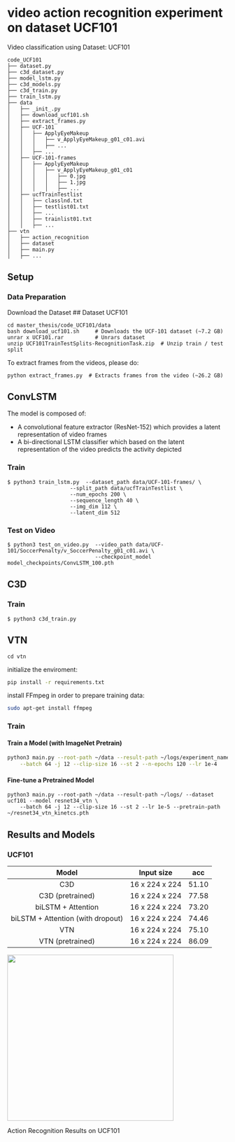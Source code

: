 # video action recognition experiment on dataset UCF101

Video classification using Dataset: UCF101

```
code_UCF101
├── dataset.py
├── c3d_dataset.py
├── model_lstm.py
├── c3d_models.py
├── c3d_train.py
├── train_lstm.py
├── data
│   ├── _init_.py
│   ├── download_ucf101.sh
│   ├── extract_frames.py
│   ├── UCF-101
│   │   ├── ApplyEyeMakeup
│   │   │   ├── v_ApplyEyeMakeup_g01_c01.avi
│   │   │   ├── ...
│   │   ├── ...
│   ├── UCF-101-frames
│   │   ├── ApplyEyeMakeup
│   │   │   ├── v_ApplyEyeMakeup_g01_c01
│   │   │   │   ├── 0.jpg
│   │   │   │   ├── 1.jpg
│   │   │   │   ├── ...
│   ├── ucfTrainTestlist
│   │   ├── classlnd.txt
│   │   ├── testlist01.txt
│   │   ├── ...
│   │   ├── trainlist01.txt
│   │   ├── ...
├── vtn
│   ├── action_recognition
│   ├── dataset
│   ├── main.py
│   ├── ...

```


## Setup
###  Data Preparation
Download the Dataset ## Dataset UCF101
```
cd master_thesis/code_UCF101/data             
bash download_ucf101.sh     # Downloads the UCF-101 dataset (~7.2 GB)
unrar x UCF101.rar          # Unrars dataset
unzip UCF101TrainTestSplits-RecognitionTask.zip  # Unzip train / test split
```

To extract frames from the videos, please do:

    python extract_frames.py  # Extracts frames from the video (~26.2 GB)
  
    
## ConvLSTM
The model is composed of:
* A convolutional feature extractor (ResNet-152) which provides a latent representation of video frames
* A bi-directional LSTM classifier which based on the latent representation of the video predicts the activity depicted

### Train  

```
$ python3 train_lstm.py  --dataset_path data/UCF-101-frames/ \
                    --split_path data/ucfTrainTestlist \
                    --num_epochs 200 \
                    --sequence_length 40 \
                    --img_dim 112 \
                    --latent_dim 512
```

### Test on Video

```
$ python3 test_on_video.py  --video_path data/UCF-101/SoccerPenalty/v_SoccerPenalty_g01_c01.avi \
                            --checkpoint_model model_checkpoints/ConvLSTM_100.pth
```

## C3D
### Train  

```
$ python3 c3d_train.py  

```
## VTN
```
cd vtn 
```
initialize the enviroment:

```bash
pip install -r requirements.txt
```

install FFmpeg in order to prepare training data:

```bash
sudo apt-get install ffmpeg
```
### Train  
#### Train a Model (with ImageNet Pretrain)

```bash
python3 main.py --root-path ~/data --result-path ~/logs/experiment_name --dataset ucf101 --model resnet34_vtn \
    --batch 64 -j 12 --clip-size 16 --st 2 --n-epochs 120 --lr 1e-4
```    
#### Fine-tune a Pretrained Model
```
python3 main.py --root-path ~/data --result-path ~/logs/ --dataset ucf101 --model resnet34_vtn \
    --batch 64 -j 12 --clip-size 16 --st 2 --lr 1e-5 --pretrain-path ~/resnet34_vtn_kinetcs.pth
```


## Results and Models

### UCF101

| Model | Input size | acc |
| :---: | :---: | :---: | 
|  C3D  |     16 x 224 x 224     |  51.10  | 
|  C3D (pretrained) |     16 x 224 x 224     |  77.58  | 
|  biLSTM + Attention  |   16 x 224 x 224     |  73.20  | 
|  biLSTM + Attention (with dropout) |   16 x 224 x 224     |  74.46  | 
|  VTN  |     16 x 224 x 224      |  75.10  |
|  VTN (pretrained) |     16 x 224 x 224      |  86.09  |

<div align="left">
  <div style="float:left;margin-right:10px;">
  <img src="https://github.com/key-cc/master_thesis/blob/main/code_UCF101_HMDB51/test_ucfn.gif" width="380px"><br>
    <p style="font-size:1.5vw;">Action Recognition Results on UCF101</p>
  </div>
